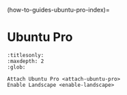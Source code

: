 (how-to-guides-ubuntu-pro-index)=
# Ubuntu Pro

```{toctree}
:titlesonly:
:maxdepth: 2
:glob:

Attach Ubuntu Pro <attach-ubuntu-pro>
Enable Landscape <enable-landscape>
